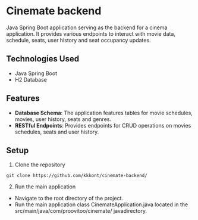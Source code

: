 # Cinemate backend
Java Spring Boot application serving as the backend for a cinema application. 
It provides various endpoints to interact with movie data, schedule, seats, user history and seat occupancy updates.

## Technologies Used
- Java Spring Boot
- H2 Database

## Features
- **Database Schema**: The application features tables for movie schedules, movies, user history, seats and genres.
- **RESTful Endpoints**: Provides endpoints for CRUD operations on movies schedules, seats and user history.

## Setup 
1. Clone the repository
```
git clone https://github.com/kkkont/cinemate-backend/
```
2. Run the main application
  - Navigate to the root directory of the project.
  - Run the main application class CinemateApplication.java located in the src/main/java/com/proovitoo/cinemate/ javadirectory.
